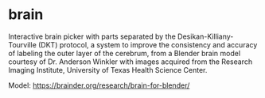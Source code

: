 # brain

Interactive brain picker with parts separated by the Desikan-Killiany-Tourville (DKT) protocol, a system to improve the consistency and accuracy of labeling the outer layer of the cerebrum, from a Blender brain model courtesy of Dr. Anderson Winkler with images acquired from the Research Imaging Institute, University of Texas Health Science Center. 

Model: https://brainder.org/research/brain-for-blender/
